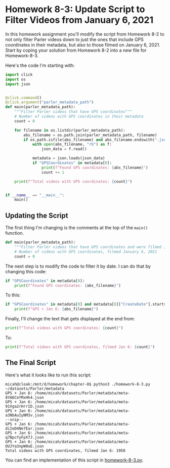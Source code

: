 # Homework 8-3: Update Script to Filter Videos from January 6, 2021

In this homework assignment you'll modify the script from Homework 8-2 to not only filter Parler videos down to just the ones that include GPS coordinates in their metadata, but also to those filmed on January 6, 2021. Start by coping your solution from Homework 8-2 into a new file for Homework-8-3.

Here's the code I'm starting with:

```python
import click
import os
import json


@click.command()
@click.argument("parler_metadata_path")
def main(parler_metadata_path):
    """Filter Parler videos that have GPS coordinates"""
    # Number of videos with GPS coordinates in their metadata
    count = 0

    for filename in os.listdir(parler_metadata_path):
        abs_filename = os.path.join(parler_metadata_path, filename)
        if os.path.isfile(abs_filename) and abs_filename.endswith(".json"):
            with open(abs_filename, "rb") as f:
                json_data = f.read()

            metadata = json.loads(json_data)
            if "GPSCoordinates" in metadata[0]:
                print(f"Found GPS coordinates: {abs_filename}")
                count += 1

    print(f"Total videos with GPS coordinates: {count}")


if __name__ == "__main__":
    main()
```

## Updating the Script

The first thing I'm changing is the comments at the top of the `main()` function.

```python
def main(parler_metadata_path):
    """Filter Parler videos that have GPS coordinates and were filmed Jan 6, 2021"""
    # Number of videos with GPS coordinates, filmed January 6, 2021
    count = 0
```

The next step is to modify the code to filter it by date. I can do that by changing this code:

```python
if "GPSCoordinates" in metadata[0]:
    print(f"Found GPS coordinates: {abs_filename}")
```

To this:

```python
if "GPSCoordinates" in metadata[0] and metadata[0]["CreateDate"].startswith("2021:01:06 "):
    print(f"GPS + Jan 6: {abs_filename}")
```

Finally, I'll change the text that gets displayed at the end from:

```python
print(f"Total videos with GPS coordinates: {count}")
```

To:

```python
print(f"Total videos with GPS coordinates, filmed Jan 6: {count}")
```

## The Final Script

Here's what it looks like to run this script:

```
micah@cloak:/mnt/d/homework/chapter-8$ python3 ./homework-8-3.py ~/datasets/Parler/metadata
GPS + Jan 6: /home/micah/datasets/Parler/metadata/meta-8YA6CeYMxHh4.json
GPS + Jan 6: /home/micah/datasets/Parler/metadata/meta-91Vga2rHrrID.json
GPS + Jan 6: /home/micah/datasets/Parler/metadata/meta-a3NbAuIyNM3v.json
--snip--
GPS + Jan 6: /home/micah/datasets/Parler/metadata/meta-diIeD4Ne7Ear.json
GPS + Jan 6: /home/micah/datasets/Parler/metadata/meta-q7BpcYyFpX7J.json
GPS + Jan 6: /home/micah/datasets/Parler/metadata/meta-OUJYa3npW0oE.json
Total videos with GPS coordinates, filmed Jan 6: 1958
```

You can find an implementation of this script in [homework-8-3.py](./homework-8-3.py).
